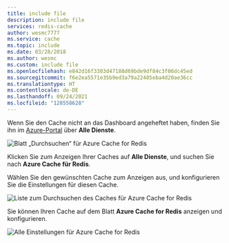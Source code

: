 ```yaml
---
title: include file
description: include file
services: redis-cache
author: wesmc7777
ms.service: cache
ms.topic: include
ms.date: 03/28/2018
ms.author: wesmc
ms.custom: include file
ms.openlocfilehash: e842d16f3303d47188d69bde9df84c3f06dc45ed
ms.sourcegitcommit: f6e2ea5571e35b9ed3a79a22485eba4d20ae36cc
ms.translationtype: HT
ms.contentlocale: de-DE
ms.lasthandoff: 09/24/2021
ms.locfileid: "128558628"
---
```

Wenn Sie den Cache nicht an das Dashboard angeheftet haben, finden Sie ihn im [Azure-Portal](https://portal.azure.com) über **Alle Dienste**.

![Blatt „Durchsuchen“ für Azure Cache for Redis](media/redis-cache-browse/redis-cache-browse.png)

Klicken Sie zum Anzeigen Ihrer Caches auf **Alle Dienste**, und suchen Sie nach **Azure Cache für Redis**. 

Wählen Sie den gewünschten Cache zum Anzeigen aus, und konfigurieren Sie die Einstellungen für diesen Cache.

![Liste zum Durchsuchen des Caches für Azure Cache for Redis](media/redis-cache-browse/redis-caches.png)

Sie können Ihren Cache auf dem Blatt **Azure Cache for Redis** anzeigen und konfigurieren.

![Alle Einstellungen für Azure Cache for Redis](./media/redis-cache-browse/redis-cache-blade.png)


